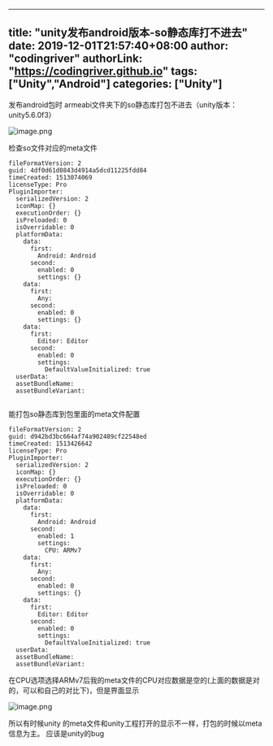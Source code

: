 ﻿
---
title: "unity发布android版本-so静态库打不进去"
date: 2019-12-01T21:57:40+08:00
author: "codingriver"
authorLink: "https://codingriver.github.io"
 tags: ["Unity","Android"]
categories: ["Unity"]
---

<!--more-->


发布android包时 armeabi文件夹下的so静态库打包不进去（unity版本：unity5.6.0f3）


![image.png](http://upload-images.jianshu.io/upload_images/1095643-9bf9d1be22a42b47.png?imageMogr2/auto-orient/strip%7CimageView2/2/w/1240)  


检查so文件对应的meta文件
```
fileFormatVersion: 2
guid: 4df0d61d0843d4914a5dcd11225fdd84
timeCreated: 1513074069
licenseType: Pro
PluginImporter:
  serializedVersion: 2
  iconMap: {}
  executionOrder: {}
  isPreloaded: 0
  isOverridable: 0
  platformData:
    data:
      first:
        Android: Android
      second:
        enabled: 0
        settings: {}
    data:
      first:
        Any: 
      second:
        enabled: 0
        settings: {}
    data:
      first:
        Editor: Editor
      second:
        enabled: 0
        settings:
          DefaultValueInitialized: true
  userData: 
  assetBundleName: 
  assetBundleVariant: 


```
能打包so静态库到包里面的meta文件配置
```
fileFormatVersion: 2
guid: d942bd3bc664af74a902489cf22548ed
timeCreated: 1513426642
licenseType: Pro
PluginImporter:
  serializedVersion: 2
  iconMap: {}
  executionOrder: {}
  isPreloaded: 0
  isOverridable: 0
  platformData:
    data:
      first:
        Android: Android
      second:
        enabled: 1
        settings:
          CPU: ARMv7
    data:
      first:
        Any: 
      second:
        enabled: 0
        settings: {}
    data:
      first:
        Editor: Editor
      second:
        enabled: 0
        settings:
          DefaultValueInitialized: true
  userData: 
  assetBundleName: 
  assetBundleVariant: 

```
在CPU选项选择ARMv7后我的meta文件的CPU对应数据是空的(上面的数据是对的，可以和自己的对比下)，但是界面显示


![image.png](http://upload-images.jianshu.io/upload_images/1095643-c4f7b9db6f1c7ca4.png?imageMogr2/auto-orient/strip%7CimageView2/2/w/1240)  

所以有时候unity 的meta文件和unity工程打开的显示不一样，打包的时候以meta信息为主。
应该是unity的bug
